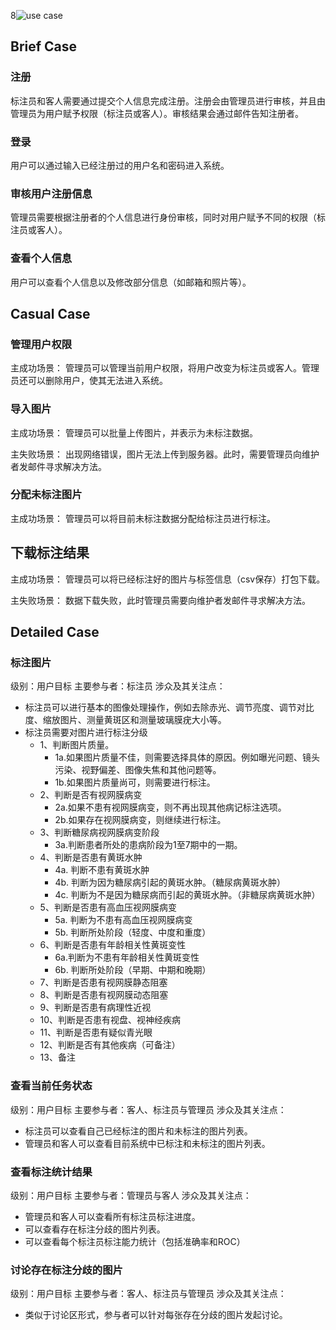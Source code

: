 8![use case](./images/use_case.png)

## Brief Case

### 注册
标注员和客人需要通过提交个人信息完成注册。注册会由管理员进行审核，并且由管理员为用户赋予权限（标注员或客人）。审核结果会通过邮件告知注册者。

### 登录
用户可以通过输入已经注册过的用户名和密码进入系统。


### 审核用户注册信息
管理员需要根据注册者的个人信息进行身份审核，同时对用户赋予不同的权限（标注员或客人）。

### 查看个人信息
用户可以查看个人信息以及修改部分信息（如邮箱和照片等）。

## Casual Case

### 管理用户权限
主成功场景：
管理员可以管理当前用户权限，将用户改变为标注员或客人。管理员还可以删除用户，使其无法进入系统。

### 导入图片
主成功场景：
管理员可以批量上传图片，并表示为未标注数据。

主失败场景：
出现网络错误，图片无法上传到服务器。此时，需要管理员向维护者发邮件寻求解决方法。

### 分配未标注图片
主成功场景：
管理员可以将目前未标注数据分配给标注员进行标注。

## 下载标注结果
主成功场景：
管理员可以将已经标注好的图片与标签信息（csv保存）打包下载。

主失败场景：
数据下载失败，此时管理员需要向维护者发邮件寻求解决方法。

## Detailed Case

### 标注图片
级别：用户目标
主要参与者：标注员
涉众及其关注点：

* 标注员可以进行基本的图像处理操作，例如去除赤光、调节亮度、调节对比度、缩放图片、测量黄斑区和测量玻璃膜疣大小等。
* 标注员需要对图片进行标注分级
	* 1、判断图片质量。
		* 1a.如果图片质量不佳，则需要选择具体的原因。例如曝光问题、镜头污染、视野偏差、图像失焦和其他问题等。
		* 1b.如果图片质量尚可，则需要进行标注。
	* 2、判断是否有视网膜病变
		* 2a.如果不患有视网膜病变，则不再出现其他病记标注选项。
		* 2b.如果存在视网膜病变，则继续进行标注。
	* 3、判断糖尿病视网膜病变阶段
		* 3a.判断患者所处的患病阶段为1至7期中的一期。
	* 4、判断是否患有黄斑水肿
		* 4a. 判断不患有黄斑水肿
		* 4b. 判断为因为糖尿病引起的黄斑水肿。（糖尿病黄斑水肿）
		* 4c. 判断为不是因为糖尿病而引起的黄斑水肿。（非糖尿病黄斑水肿）
	* 5、判断是否患有高血压视网膜病变
		* 5a. 判断为不患有高血压视网膜病变
		* 5b. 判断所处阶段（轻度、中度和重度）
	* 6、判断是否患有年龄相关性黄斑变性
		* 6a.判断为不患有年龄相关性黄斑变性
		* 6b. 判断所处阶段（早期、中期和晚期）
	* 7、判断是否患有视网膜静态阻塞
	* 8、判断是否患有视网膜动态阻塞
	* 9、判断是否患有病理性近视
	* 10、判断是否患有视盘、视神经疾病
	* 11、判断是否患有疑似青光眼
	* 12、判断是否有其他疾病（可备注）
	* 13、备注
	
### 查看当前任务状态
级别：用户目标
主要参与者：客人、标注员与管理员
涉众及其关注点：

* 标注员可以查看自己已经标注的图片和未标注的图片列表。
* 管理员和客人可以查看目前系统中已标注和未标注的图片列表。

### 查看标注统计结果
级别：用户目标
主要参与者：管理员与客人
涉众及其关注点：

* 管理员和客人可以查看所有标注员标注进度。
* 可以查看存在标注分歧的图片列表。
* 可以查看每个标注员标注能力统计（包括准确率和ROC）


### 讨论存在标注分歧的图片
级别：用户目标
主要参与者：客人、标注员与管理员
涉众及其关注点：

* 类似于讨论区形式，参与者可以针对每张存在分歧的图片发起讨论。


